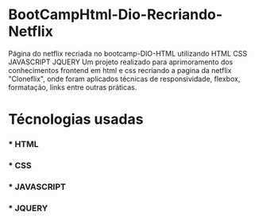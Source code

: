 # BootCampHtml-Dio-Recriando-Netflix
Página do netflix recriada no bootcamp-DIO-HTML utilizando HTML CSS JAVASCRIPT JQUERY
Um projeto realizado para aprimoramento dos conhecimentos frontend em html e css recriando a 
pagina da netflix "Cloneflix", onde foram aplicados técnicas de responsividade, flexbox, formatação, links entre outras práticas.

# Técnologias usadas
### * HTML
### * CSS
### * JAVASCRIPT
### * JQUERY
